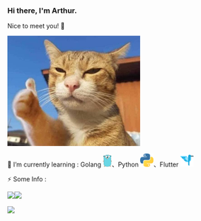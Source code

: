### Hi there, I'm Arthur. 
Nice to meet you! 👋

<img src="good.jpg" width="300" heigth="300">

<!--
#### 🔭 I’m currently working on ...

+ APPs
    + 一起聽歌
    + AI星爆氣流斬合成器
    + 簡單記帳
    + 簡單投票
+ Pygame
    + 小恐龍對戰
+ and so on... -->

🌱 I’m currently learning : Golang <img src="go.png" width="20" heigth="20">、Python <img src="python.png" width="30" heigth="30">、Flutter <img src="dash.png" width="30" heigth="30">

⚡ Some Info : 

[![](https://github-readme-stats.vercel.app/api/top-langs/?username=Tora0615&count_private=true&layout=compact&theme=calm)](https://github-readme-stats.vercel.app/api/top-langs/?username=Tora0615&count_private=true&layout=compact&theme=calm)![](https://github.githubassets.com/images/mona-whisper.gif)

[![](https://github-readme-stats.vercel.app/api?username=Tora0615&count_private=true&show_icons=true&theme=calm)](https://github.com/anuraghazra/github-readme-stats)





<!--
**Tora0615/Tora0615** is a ✨ _special_ ✨ repository because its `README.md` (this file) appears on your GitHub profile.

Here are some ideas to get you started:

- 🔭 I’m currently working on ...
- 🌱 I’m currently learning ...
- 👯 I’m looking to collaborate on ...
- 🤔 I’m looking for help with ...
- 💬 Ask me about ...
- 📫 How to reach me: ...
- 😄 Pronouns: ...
- ⚡ Fun fact: ...
-->
